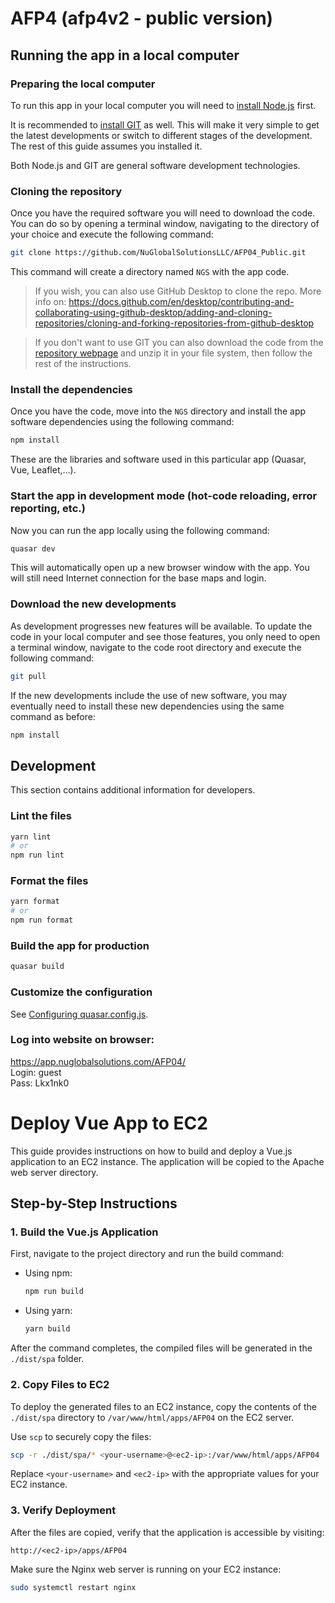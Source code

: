 # AFP4 (afp4v2 - public version)

## Running the app in a local computer

### Preparing the local computer

To run this app in your local computer you will need to [install Node.js](https://nodejs.org/en/download/) first.

It is recommended to [install GIT](https://github.com/git-guides/install-git) as well. This will make it very simple to get the latest developments or switch to different stages of the development. The rest of this guide assumes you installed it.

Both Node.js and GIT are general software development technologies.

### Cloning the repository

Once you have the required software you will need to download the code. You can do so by opening a terminal window, navigating to the directory of your choice and execute the following command:

```bash
git clone https://github.com/NuGlobalSolutionsLLC/AFP04_Public.git
```

This command will create a directory named `NGS` with the app code.

> If you wish, you can also use GitHub Desktop to clone the repo. More info on: https://docs.github.com/en/desktop/contributing-and-collaborating-using-github-desktop/adding-and-cloning-repositories/cloning-and-forking-repositories-from-github-desktop

> If you don't want to use GIT you can also download the code from the [repository webpage](https://github.com/NuGlobalSolutionsLLC/AFP04_Public) and unzip it in your file system, then follow the rest of the instructions.

### Install the dependencies

Once you have the code, move into the `NGS` directory and install the app software dependencies using the following command:

```bash
npm install
```

These are the libraries and software used in this particular app (Quasar, Vue, Leaflet,...).

### Start the app in development mode (hot-code reloading, error reporting, etc.)

Now you can run the app locally using the following command:

```bash
quasar dev
```

This will automatically open up a new browser window with the app. You will still need Internet connection for the base maps and login.

### Download the new developments

As development progresses new features will be available. To update the code in your local computer and see those features, you only need to open a terminal window, navigate to the code root directory and execute the following command:

```bash
git pull
```

If the new developments include the use of new software, you may eventually need to install these new dependencies using the same command as before:

```bash
npm install
```

## Development

This section contains additional information for developers.

### Lint the files

```bash
yarn lint
# or
npm run lint
```

### Format the files

```bash
yarn format
# or
npm run format
```

### Build the app for production

```bash
quasar build
```

### Customize the configuration

See [Configuring quasar.config.js](https://v2.quasar.dev/quasar-cli-vite/quasar-config-js).

### Log into website on browser:

https://app.nuglobalsolutions.com/AFP04/  
Login: guest  
Pass: Lkx1nk0

# Deploy Vue App to EC2

This guide provides instructions on how to build and deploy a Vue.js application to an EC2 instance. The application will be copied to the Apache web server directory.

## Step-by-Step Instructions

### 1. Build the Vue.js Application

First, navigate to the project directory and run the build command:

- Using npm:
  ```bash
  npm run build
  ```
- Using yarn:
  ```bash
  yarn build
  ```

After the command completes, the compiled files will be generated in the `./dist/spa` folder.

### 2. Copy Files to EC2

To deploy the generated files to an EC2 instance, copy the contents of the `./dist/spa` directory to `/var/www/html/apps/AFP04` on the EC2 server.

Use `scp` to securely copy the files:

```bash
scp -r ./dist/spa/* <your-username>@<ec2-ip>:/var/www/html/apps/AFP04
```

Replace `<your-username>` and `<ec2-ip>` with the appropriate values for your EC2 instance.

### 3. Verify Deployment

After the files are copied, verify that the application is accessible by visiting:

```
http://<ec2-ip>/apps/AFP04
```

Make sure the Nginx web server is running on your EC2 instance:

```bash
sudo systemctl restart nginx
```
